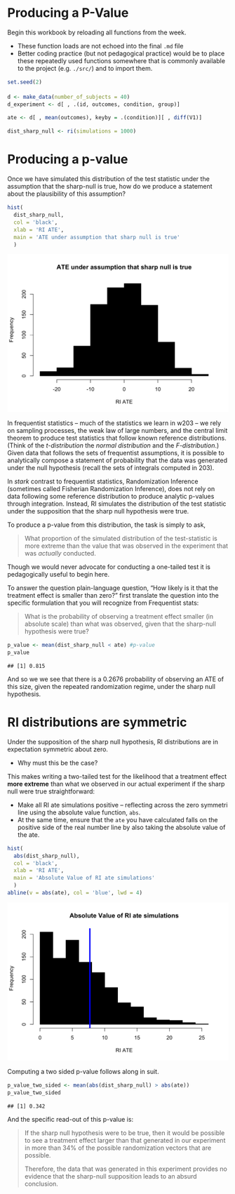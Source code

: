 Producing a P-Value
================

Begin this workbook by reloading all functions from the week.

  - These function loads are not echoed into the final `.md` file
  - Better coding practice (but not pedagogical practice) would be to
    place these repeatedly used functions somewhere that is commonly
    available to the project (e.g. `./src/`) and to import them.

<!-- end list -->

``` r
set.seed(2)

d <- make_data(number_of_subjects = 40)
d_experiment <- d[ , .(id, outcomes, condition, group)]
```

``` r
ate <- d[ , mean(outcomes), keyby = .(condition)][ , diff(V1)]
```

``` r
dist_sharp_null <- ri(simulations = 1000)
```

# Producing a p-value

Once we have simulated this distribution of the test statistic under the
assumption that the sharp-null is true, how do we produce a statement
about the plausibility of this assumption?

``` r
hist(
  dist_sharp_null, 
  col = 'black', 
  xlab = 'RI ATE', 
  main = 'ATE under assumption that sharp null is true'
  )
```

![](4_producing_a_p_value_files/figure-gfm/unnamed-chunk-1-1.png)<!-- -->

In frequentist statistics – much of the statistics we learn in w203 – we
rely on sampling processes, the weak law of large numbers, and the
central limit theorem to produce test statistics that follow known
reference distributions. (Think of the *t-distribution* the *normal
distribution* and the *F-distribution*.) Given data that follows the
sets of frequentist assumptions, it is possible to analytically compose
a statement of probability that the data was generated under the null
hypothesis (recall the sets of integrals computed in 203).

In *stark* contrast to frequentist statistics, Randomization Inference
(sometimes called Fisherian Randomization Inference), does not rely on
data following some reference distribution to produce analytic p-values
through integration. Instead, RI simulates the distribution of the test
statistic under the supposition that the sharp null hypothesis were
true.

To produce a p-value from this distribution, the task is simply to ask,

> What proportion of the simulated distribution of the test-statistic is
> more extreme than the value that was observed in the experiment that
> was *actually* conducted.

Though we would never advocate for conducting a one-tailed test it is
pedagogically useful to begin here.

To answer the question plain-language question, “How likely is it that
the treatment effect is smaller than zero?” first translate the question
into the specific formulation that you will recognize from Frequentist
stats:

> What is the probability of observing a treatment effect smaller (in
> absolute scale) than what was observed, given that the sharp-null
> hypothesis were true?

``` r
p_value <- mean(dist_sharp_null < ate) #p-value
p_value
```

    ## [1] 0.815

And so we we see that there is a 0.2676 probability of observing an ATE
of this size, given the repeated randomization regime, under the sharp
null hypothesis.

# RI distributions are symmetric

Under the supposition of the sharp null hypothesis, RI distributions are
in expectation symmetric about zero.

  - Why must this be the case?

This makes writing a two-tailed test for the likelihood that a treatment
effect **more extreme** than what we observed in our actual experiment
if the sharp null were true straightforward:

  - Make all RI ate simulations positive – reflecting across the zero
    symmetri line using the absolute value function, `abs`.
  - At the same time, ensure that the `ate` you have calculated falls on
    the positive side of the real number line by also taking the
    absolute value of the ate.

<!-- end list -->

``` r
hist(
  abs(dist_sharp_null), 
  col = 'black', 
  xlab = 'RI ATE', 
  main = 'Absolute Value of RI ate simulations'
  )
abline(v = abs(ate), col = 'blue', lwd = 4)
```

![](4_producing_a_p_value_files/figure-gfm/unnamed-chunk-3-1.png)<!-- -->

Computing a two sided p-value follows along in suit.

``` r
p_value_two_sided <- mean(abs(dist_sharp_null) > abs(ate))
p_value_two_sided
```

    ## [1] 0.342

And the specific read-out of this p-value is:

> If the sharp null hypothesis were to be true, then it would be
> possible to see a treatment effect larger than that generated in our
> experiment in more than 34% of the possible randomization vectors that
> are possible.
> 
> Therefore, the data that was generated in this experiment provides no
> evidence that the sharp-null supposition leads to an absurd
> conclusion.
